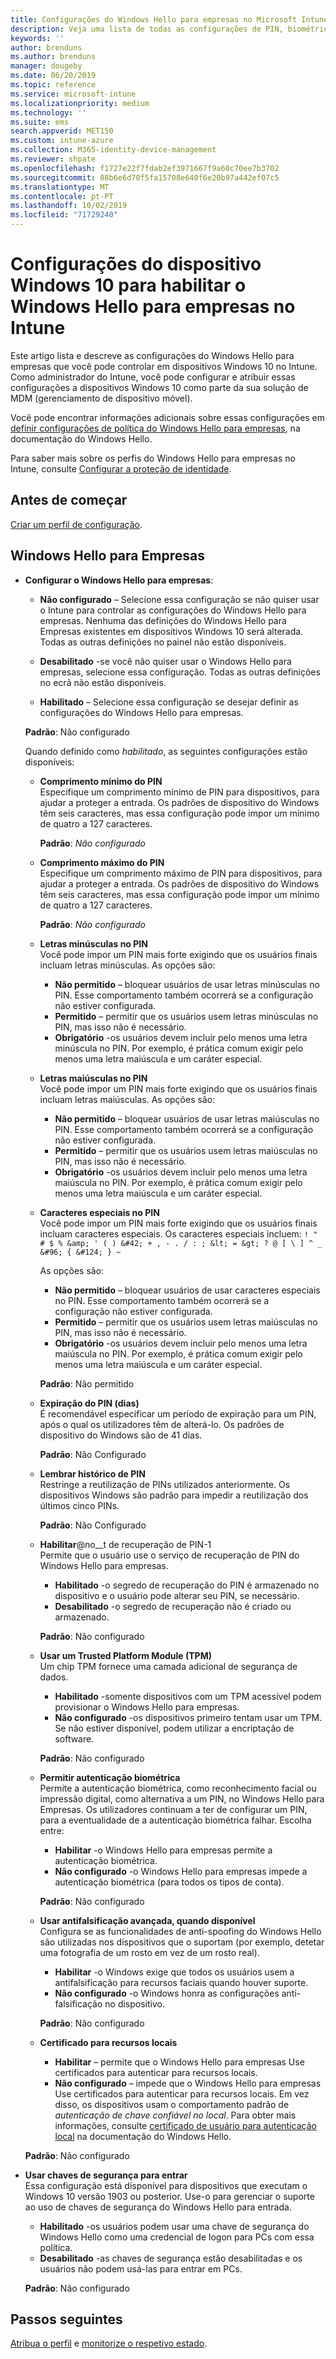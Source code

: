```yaml
---
title: Configurações do Windows Hello para empresas no Microsoft Intune – Azure | Microsoft Docs
description: Veja uma lista de todas as configurações de PIN, biométrica e anti-falsificação em um perfil de proteção de identidade para usar e configurar o Windows Hello para empresas em dispositivos Windows 10 no Microsoft Intune.
keywords: ''
author: brenduns
ms.author: brenduns
manager: dougeby
ms.date: 06/20/2019
ms.topic: reference
ms.service: microsoft-intune
ms.localizationpriority: medium
ms.technology: ''
ms.suite: ems
search.appverid: MET150
ms.custom: intune-azure
ms.collection: M365-identity-device-management
ms.reviewer: shpate
ms.openlocfilehash: f1727e22f7fdab2ef3971667f9a60c70ee7b3702
ms.sourcegitcommit: 88b6e6d70f5fa15708e640f6e20b97a442ef07c5
ms.translationtype: MT
ms.contentlocale: pt-PT
ms.lasthandoff: 10/02/2019
ms.locfileid: "71729240"
---
```

# <a name="windows-10-device-settings-to-enable-windows-hello-for-business-in-intune"></a>Configurações do dispositivo Windows 10 para habilitar o Windows Hello para empresas no Intune

Este artigo lista e descreve as configurações do Windows Hello para empresas que você pode controlar em dispositivos Windows 10 no Intune. Como administrador do Intune, você pode configurar e atribuir essas configurações a dispositivos Windows 10 como parte da sua solução de MDM (gerenciamento de dispositivo móvel). 

Você pode encontrar informações adicionais sobre essas configurações em [definir configurações de política do Windows Hello para empresas](https://docs.microsoft.com/windows/security/identity-protection/hello-for-business/hello-cert-trust-policy-settings), na documentação do Windows Hello.


Para saber mais sobre os perfis do Windows Hello para empresas no Intune, consulte [Configurar a proteção de identidade](identity-protection-configure.md).

## <a name="before-you-begin"></a>Antes de começar

[Criar um perfil de configuração](identity-protection-configure.md#create-the-device-profile).

## <a name="windows-hello-for-business"></a>Windows Hello para Empresas
- **Configurar o Windows Hello para empresas**:
  - **Não configurado** – Selecione essa configuração se não quiser usar o Intune para controlar as configurações do Windows Hello para empresas. Nenhuma das definições do Windows Hello para Empresas existentes em dispositivos Windows 10 será alterada. Todas as outras definições no painel não estão disponíveis.

  - **Desabilitado** -se você não quiser usar o Windows Hello para empresas, selecione essa configuração. Todas as outras definições no ecrã não estão disponíveis.
  - **Habilitado** – Selecione essa configuração se desejar definir as configurações do Windows Hello para empresas.  
  
  **Padrão**: Não configurado

  Quando definido como *habilitado*, as seguintes configurações estão disponíveis:

  - **Comprimento mínimo do PIN**  
    Especifique um comprimento mínimo de PIN para dispositivos, para ajudar a proteger a entrada. Os padrões de dispositivo do Windows têm seis caracteres, mas essa configuração pode impor um mínimo de quatro a 127 caracteres. 

    **Padrão**: *Não configurado*

  - **Comprimento máximo do PIN**  
  Especifique um comprimento máximo de PIN para dispositivos, para ajudar a proteger a entrada. Os padrões de dispositivo do Windows têm seis caracteres, mas essa configuração pode impor um mínimo de quatro a 127 caracteres.  

    **Padrão**: *Não configurado*  

  - **Letras minúsculas no PIN**  
    Você pode impor um PIN mais forte exigindo que os usuários finais incluam letras minúsculas. As opções são:

    - **Não permitido** – bloquear usuários de usar letras minúsculas no PIN. Esse comportamento também ocorrerá se a configuração não estiver configurada.
    - **Permitido** – permitir que os usuários usem letras minúsculas no PIN, mas isso não é necessário.
    - **Obrigatório** -os usuários devem incluir pelo menos uma letra minúscula no PIN. Por exemplo, é prática comum exigir pelo menos uma letra maiúscula e um caráter especial.

  - **Letras maiúsculas no PIN**  
    Você pode impor um PIN mais forte exigindo que os usuários finais incluam letras maiúsculas. As opções são:

    - **Não permitido** – bloquear usuários de usar letras maiúsculas no PIN. Esse comportamento também ocorrerá se a configuração não estiver configurada.
    - **Permitido** – permitir que os usuários usem letras maiúsculas no PIN, mas isso não é necessário.
    - **Obrigatório** -os usuários devem incluir pelo menos uma letra maiúscula no PIN. Por exemplo, é prática comum exigir pelo menos uma letra maiúscula e um caráter especial.

  - **Caracteres especiais no PIN**  
    Você pode impor um PIN mais forte exigindo que os usuários finais incluam caracteres especiais. Os caracteres especiais incluem: `! " # $ % &amp; ' ( ) &#42; + , - . / : ; &lt; = &gt; ? @ [ \ ] ^ _ &#96; { &#124; } ~`  

    As opções são:
    - **Não permitido** – bloquear usuários de usar caracteres especiais no PIN. Esse comportamento também ocorrerá se a configuração não estiver configurada.
    - **Permitido** – permitir que os usuários usem letras maiúsculas no PIN, mas isso não é necessário.
    - **Obrigatório** -os usuários devem incluir pelo menos uma letra maiúscula no PIN. Por exemplo, é prática comum exigir pelo menos uma letra maiúscula e um caráter especial.

    **Padrão**: Não permitido

  - **Expiração do PIN (dias)**  
    É recomendável especificar um período de expiração para um PIN, após o qual os utilizadores têm de alterá-lo. Os padrões de dispositivo do Windows são de 41 dias.

    **Padrão**: Não Configurado

  - **Lembrar histórico de PIN**  
    Restringe a reutilização de PINs utilizados anteriormente. Os dispositivos Windows são padrão para impedir a reutilização dos últimos cinco PINs.  

    **Padrão**: Não Configurado  

  - **Habilitar**@no__t de recuperação de PIN-1  
    Permite que o usuário use o serviço de recuperação de PIN do Windows Hello para empresas. 
    
    - **Habilitado** -o segredo de recuperação do PIN é armazenado no dispositivo e o usuário pode alterar seu PIN, se necessário.  
    - **Desabilitado** -o segredo de recuperação não é criado ou armazenado.

    **Padrão**: Não configurado

  - **Usar um Trusted Platform Module (TPM)**    
    Um chip TPM fornece uma camada adicional de segurança de dados.  

    - **Habilitado** -somente dispositivos com um TPM acessível podem provisionar o Windows Hello para empresas.
    - **Não configurado** -os dispositivos primeiro tentam usar um TPM. Se não estiver disponível, podem utilizar a encriptação de software.
    
    **Padrão**: Não configurado

  - **Permitir autenticação biométrica**  
     Permite a autenticação biométrica, como reconhecimento facial ou impressão digital, como alternativa a um PIN, no Windows Hello para Empresas. Os utilizadores continuam a ter de configurar um PIN, para a eventualidade de a autenticação biométrica falhar. Escolha entre:

    - **Habilitar** -o Windows Hello para empresas permite a autenticação biométrica.
    - **Não configurado** -o Windows Hello para empresas impede a autenticação biométrica (para todos os tipos de conta).

    **Padrão**: Não configurado

  - **Usar antifalsificação avançada, quando disponível**  
    Configura se as funcionalidades de anti-spoofing do Windows Hello são utilizadas nos dispositivos que o suportam (por exemplo, detetar uma fotografia de um rosto em vez de um rosto real).  
    - **Habilitar** -o Windows exige que todos os usuários usem a antifalsificação para recursos faciais quando houver suporte.
    - **Não configurado** -o Windows honra as configurações anti-falsificação no dispositivo.

    **Padrão**: Não configurado

  - **Certificado para recursos locais**  

    - **Habilitar** – permite que o Windows Hello para empresas Use certificados para autenticar para recursos locais.
    - **Não configurado** – impede que o Windows Hello para empresas Use certificados para autenticar para recursos locais. Em vez disso, os dispositivos usam o comportamento padrão de *autenticação de chave confiável no local*. Para obter mais informações, consulte [certificado de usuário para autenticação local](https://docs.microsoft.com/windows/security/identity-protection/hello-for-business/hello-cert-trust-policy-settings#use-certificate-for-on-premises-authentication) na documentação do Windows Hello.  

  **Padrão**: Não configurado

- **Usar chaves de segurança para entrar**  
  Essa configuração está disponível para dispositivos que executam o Windows 10 versão 1903 ou posterior. Use-o para gerenciar o suporte ao uso de chaves de segurança do Windows Hello para entrada.  

  - **Habilitado** -os usuários podem usar uma chave de segurança do Windows Hello como uma credencial de logon para PCs com essa política. 
  - **Desabilitado** -as chaves de segurança estão desabilitadas e os usuários não podem usá-las para entrar em PCs.   

  **Padrão**: Não configurado

## <a name="next-steps"></a>Passos seguintes

[Atribua o perfil](../configuration/device-profile-assign.md) e [monitorize o respetivo estado](../configuration/device-profile-monitor.md).
